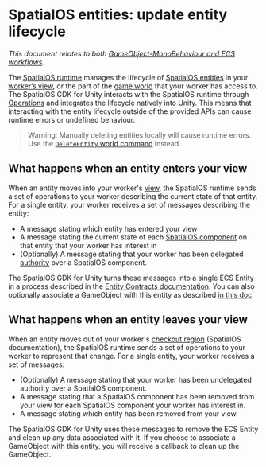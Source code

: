 [//]: # (Doc of docs reference 21)
[//]: # (TODO - technical author pass)
# SpatialOS entities: update entity lifecycle
 _This document relates to both [GameObject-MonoBehaviour and ECS workflows]({{urlRoot}}/content/intro-workflows-spatialos-entities)._

The [SpatialOS runtime]({{urlRoot}}/content/glossary#spatialos-runtime) manages the lifecycle of [SpatialOS entities]({{urlRoot}}/content/glossary#spatialos-entity) in your [worker’s view]({{urlRoot}}/content/glossary#worker-s-view), or the part of the [game world]({{urlRoot}}/content/glossary#spatialos-world) that your worker has access to. The SpatialOS GDK for Unity interacts with the SpatialOS runtime through [Operations](https://docs.improbable.io/reference/latest/shared/design/operations#operations-how-workers-communicate-with-spatialos) and integrates the lifecycle natively into Unity.
This means that interacting with the entity lifecycle outside of the provided APIs can cause runtime errors or undefined behaviour.
> Warning: Manually deleting entities locally will cause runtime errors. Use the [`DeleteEntity` world command]({{urlRoot}}/content/ecs/world-commands) instead.

## What happens when an entity enters your view

When an entity moves into your worker's [view]({{urlRoot}}/content/glossary#worker-s-view), the SpatialOS runtime sends a set of operations to your worker describing the current state of that entity. For a single entity, your worker receives a set of messages describing the entity:

 - A message stating which entity has entered your view
 - A message stating the current state of each [SpatialOS component]({{urlRoot}}/content/glossary#spatialos-component) on that entity that your worker has interest in
 - (Optionally) A message stating that your worker has been delegated [authority]({{urlRoot}}/content/glossary#authority) over a SpatialOS component.

The SpatialOS GDK for Unity turns these messages into a single ECS Entity in a process described in the [Entity Contracts documentation]({{urlRoot}}/content/ecs/entity-contracts). You can also optionally associate a GameObject with this entity as described [in this doc]({{urlRoot}}/content/gameobject/linking-spatialos-entities-gameobjects).

## What happens when an entity leaves your view

When an entity moves out of your worker's [checkout region](https://docs.improbable.io/reference/latest/shared/concepts/workers-load-balancing) (SpatialOS documentation), the SpatialOS runtime sends a set of operations to your worker to represent that change. For a single entity, your worker receives a set of messages:

- (Optionally) A message stating that your worker has been undelegated authority over a SpatialOS component.
- A message stating that a SpatialOS component has been removed from your view for each SpatialOS component your worker has interest in.
- A message stating which entity has been removed from your view.

The SpatialOS GDK for Unity uses these messages to remove the ECS Entity and clean up any data associated with it. If you choose to associate a GameObject with this entity, you will receive a callback to clean up the GameObject.
